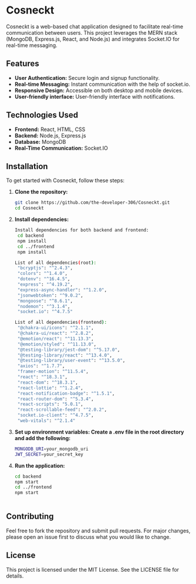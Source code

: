# Cosneckt

Cosneckt is a web-based chat application designed to facilitate real-time communication between users. This project leverages the MERN stack (MongoDB, Express.js, React, and Node.js) and integrates Socket.IO for real-time messaging.

## Features

- **User Authentication:** Secure login and signup functionality.
- **Real-time Messaging:** Instant communication with the help of socket.io.
- **Responsive Design:** Accessible on both desktop and mobile devices.
- **User-friendly interface:** User-friendly interface with notifications.

## Technologies Used

- **Frontend:** React, HTML, CSS
- **Backend:** Node.js, Express.js
- **Database:** MongoDB
- **Real-Time Communication:** Socket.IO

## Installation

To get started with Cosneckt, follow these steps:

1. **Clone the repository:**
   ```sh
   git clone https://github.com/the-developer-306/Cosneckt.git
   cd Cosneckt

2. **Install dependencies:**
   ```sh
   Install dependencies for both backend and frontend:
    cd backend
    npm install
    cd ../frontend
    npm install
   
   List of all dependencies(root):
    "bcryptjs": "^2.4.3",
    "colors": "^1.4.0",
    "dotenv": "^16.4.5",
    "express": "^4.19.2",
    "express-async-handler": "^1.2.0",
    "jsonwebtoken": "^9.0.2",
    "mongoose": "^8.6.1",
    "nodemon": "^3.1.4",
    "socket.io": "^4.7.5"

   List of all dependencies(frontend):
    "@chakra-ui/icons": "^2.1.1",
    "@chakra-ui/react": "^2.8.2",
    "@emotion/react": "^11.13.3",
    "@emotion/styled": "^11.13.0",
    "@testing-library/jest-dom": "^5.17.0",
    "@testing-library/react": "^13.4.0",
    "@testing-library/user-event": "^13.5.0",
    "axios": "^1.7.7",
    "framer-motion": "^11.5.4",
    "react": "^18.3.1",
    "react-dom": "^18.3.1",
    "react-lottie": "^1.2.4",
    "react-notification-badge": "^1.5.1",
    "react-router-dom": "^5.3.4",
    "react-scripts": "5.0.1",
    "react-scrollable-feed": "^2.0.2",
    "socket.io-client": "^4.7.5",
    "web-vitals": "^2.1.4"
   
3. **Set up environment variables: Create a .env file in the root directory and add the following:**
   ```sh
   MONGODB_URI=your_mongodb_uri
   JWT_SECRET=your_secret_key

4. **Run the application:**
   ```sh
   cd backend
   npm start
   cd ../frontend
   npm start
  
## Contributing

Feel free to fork the repository and submit pull requests. For major changes, please open an issue first to discuss what you would like to change.

## License

This project is licensed under the MIT License. See the LICENSE file for details.
